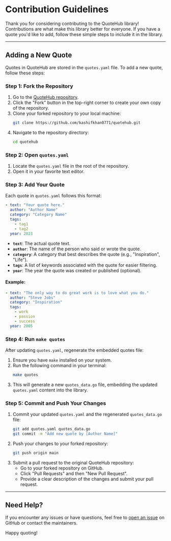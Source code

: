 # Contribution Guidelines

Thank you for considering contributing to the QuoteHub library! Contributions are what make this library better for everyone. If you have a quote you'd like to add, follow these simple steps to include it in the library.

---

## Adding a New Quote

Quotes in QuoteHub are stored in the `quotes.yaml` file. To add a new quote, follow these steps:

### Step 1: Fork the Repository
1. Go to the [QuoteHub repository](https://github.com/kashifkhan0771/quotehub).
2. Click the "Fork" button in the top-right corner to create your own copy of the repository.
3. Clone your forked repository to your local machine:
   ```bash
   git clone https://github.com/kashifkhan0771/quotehub.git
   ```
4. Navigate to the repository directory:
   ```bash
   cd quotehub
   ```

### Step 2: Open `quotes.yaml`
1. Locate the `quotes.yaml` file in the root of the repository.
2. Open it in your favorite text editor.

### Step 3: Add Your Quote
Each quote in `quotes.yaml` follows this format:

```yaml
- text: "Your quote here."
  author: "Author Name"
  category: "Category Name"
  tags:
    - tag1
    - tag2
  year: 2023
```

- **`text`**: The actual quote text.
- **`author`**: The name of the person who said or wrote the quote.
- **`category`**: A category that best describes the quote (e.g., "Inspiration", "Life").
- **`tags`**: A list of keywords associated with the quote for easier filtering.
- **`year`**: The year the quote was created or published (optional).

#### Example:

```yaml
- text: "The only way to do great work is to love what you do."
  author: "Steve Jobs"
  category: "Inspiration"
  tags:
    - work
    - passion
    - success
  year: 2005
```

### Step 4: Run `make quotes`
After updating `quotes.yaml`, regenerate the embedded quotes file:

1. Ensure you have `make` installed on your system.
2. Run the following command in your terminal:
   ```bash
   make quotes
   ```
3. This will generate a new `quotes_data.go` file, embedding the updated `quotes.yaml` content into the library.


### Step 5: Commit and Push Your Changes
1. Commit your updated `quotes.yaml` and the regenerated `quotes_data.go` file:
   ```bash
   git add quotes.yaml quotes_data.go
   git commit -m "Add new quote by [Author Name]"
   ```
2. Push your changes to your forked repository:
   ```bash
   git push origin main
   ```
3. Submit a pull request to the original QuoteHub repository:
   - Go to your forked repository on GitHub.
   - Click "Pull Requests" and then "New Pull Request".
   - Provide a clear description of the changes and submit your pull request.

---

## Need Help?
If you encounter any issues or have questions, feel free to [open an issue](https://github.com/kashifkhan0771/quotehub/issues) on GitHub or contact the maintainers.

Happy quoting!
